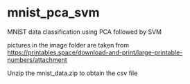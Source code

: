 # mnist_pca_svm
MNIST data classification using PCA followed by SVM

pictures in the image folder are taken from https://printables.space/download-and-print/large-printable-numbers/attachment

Unzip the mnist_data.zip to obtain the csv file


